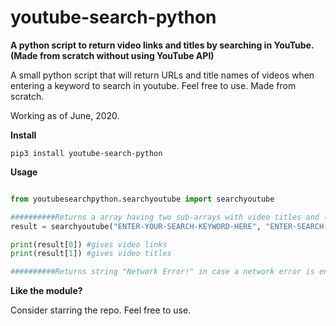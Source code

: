 # youtube-search-python


**A python script to return video links and titles by searching in YouTube. (Made from scratch without using YouTube API)**


A small python script that will return URLs and title names of videos when entering a keyword to search in youtube.
Feel free to use. 
Made from scratch.


Working as of June, 2020.


**Install**


```pip3 install youtube-search-python```


**Usage**


```python

from youtubesearchpython.searchyoutube import searchyoutube

##########Returns a array having two sub-arrays with video titles and links##########
result = searchyoutube("ENTER-YOUR-SEARCH-KEYWORD-HERE", "ENTER-SEARCH-OFFSET-HERE (default is 1)")

print(result[0]) #gives video links
print(result[1]) #gives video titles

##########Returns string "Network Error!" in case a network error is encountered##########

```


**Like the module?**


Consider starring the repo. Feel free to use.
